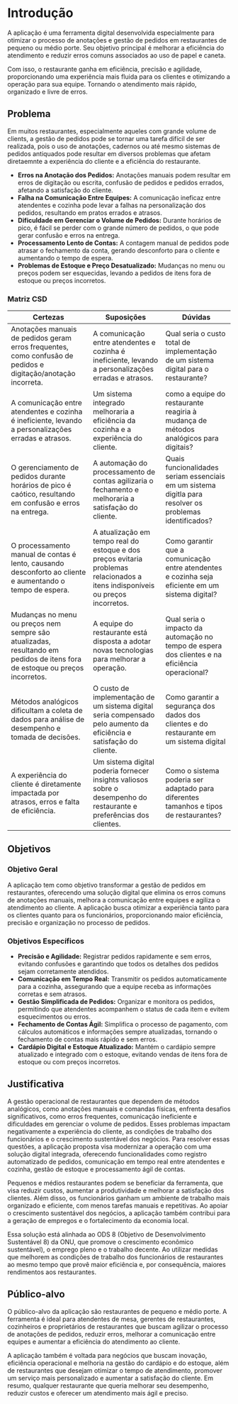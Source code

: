 # Introdução

A aplicação é uma ferramenta digital desenvolvida especialmente para otimizar o processo de anotações e gestão de pedidos em restaurantes de pequeno ou médio porte. Seu objetivo principal é melhorar a eficiência do atendimento e reduzir erros comuns associados ao uso de papel e caneta.

Com isso, o restaurante ganha em eficiência, precisão e agilidade, proporcionando uma experiência mais fluida para os clientes e otimizando a operação para sua equipe. Tornando o atendimento mais rápido, organizado e livre de erros.

## Problema

Em muitos restaurantes, especialmente aqueles com grande volume de clients, a gestão de pedidos pode se tornar uma tarefa difícil de ser realizada, pois o uso de anotações, cadernos ou até mesmo sistemas de pedidos antiquados pode resultar em diversos problemas que afetam diretaemnte a experiência do cliente e a eficiência do restaurante.

- **Erros na Anotação dos Pedidos:** Anotações manuais podem resultar em erros de digitação ou escrita, confusão de pedidos e pedidos errados, afetando a satisfação do cliente.
- **Falha na Comunicação Entre Equipes:** A comunicação ineficaz entre atendentes e cozinha pode levar a falhas na personalização dos pedidos, resultando em pratos errados e atrasos.
- **Dificuldade em Gerenciar o Volume de Pedidos:** Durante horários de pico, é fácil se perder com o grande número de pedidos, o que pode gerar confusão e erros na entrega.
- **Processamento Lento de Contas:** A contagem manual de pedidos pode atrasar o fechamento da conta, gerando desconforto para o cliente e aumentando o tempo de espera.
- **Problemas de Estoque e Preço Desatualizado:** Mudanças no menu ou preços podem ser esquecidas, levando a pedidos de itens fora de estoque ou preços incorretos.

### Matriz CSD
| Certezas                                                                                                                    | Suposições                                                                                                                      | Dúvidas                                                                                                 |
| --------------------------------------------------------------------------------------------------------------------------- | ------------------------------------------------------------------------------------------------------------------------------- | ------------------------------------------------------------------------------------------------------- |
| Anotações manuais de pedidos geram erros frequentes, como confusão de pedidos e digitação/anotação incorreta.               | A comunicação entre atendentes e cozinha é ineficiente, levando a personalizações erradas e atrasos.                            | Qual seria o custo total de implementação de um sistema digital para o restaurante?                     |
| A comunicação entre atendentes e cozinha é ineficiente, levando a personalizações erradas e atrasos.                        | Um sistema integrado melhoraria a eficiência da cozinha e a experiência do cliente.                                             | como a equipe do restaurante reagiria à mudança de métodos analógicos para digitais?                    |
| O gerenciamento de pedidos durante horários de pico é caótico, resultando em confusão e erros na entrega.                   | A automação do processamento de contas agilizaria o fechamento e melhoraria a satisfação do cliente.                            | Quais funcionalidades seriam essenciais em um sistema digitla para resolver os problemas identificados? |
| O processamento manual de contas é lento, causando desconforto ao cliente e aumentando o tempo de espera.                   | A atualização em tempo real do estoque e dos preços evitaria problemas relacionados a itens indisponíveis ou preços incorretos. | Como garantir que a comunicação entre atendentes e cozinha seja eficiente em um sistema digital?        |
| Mudanças no menu ou preços nem sempre são atualizadas, resultando em pedidos de itens fora de estoque ou preços incorretos. | A equipe do restaurante está disposta a adotar novas tecnologias para melhorar a operação.                                      | Qual seria o impacto da automação no tempo de espera dos clientes e na eficiência operacional?          |
| Métodos analógicos dificultam a coleta de dados para análise de desempenho e tomada de decisões.                            | O custo de implementação de um sistema digital seria compensado pelo aumento da eficiência e satisfação do cliente.             | Como garantir a segurança dos dados dos clientes e do restaurante em um sistema digital                 |
| A experiência do cliente é diretamente impactada por atrasos, erros e falta de eficiência.                                  | Um sistema digital poderia fornecer insights valiosos sobre o desempenho do restaurante e preferências dos clientes.            | Como o sistema poderia ser adaptado para diferentes tamanhos e tipos de restaurantes?                   |
## Objetivos

### Objetivo Geral

A aplicação tem como objetivo transformar a gestão de pedidos em restaurantes, oferecendo uma solução digital que elimina os erros comuns de anotações manuais, melhora a comunicação entre equipes e agiliza o atendimento ao cliente. A aplicação busca otimizar a experiência tanto para os clientes quanto para os funcionários, proporcionando maior eficiência, precisão e organização no processo de pedidos.

### Objetivos Específicos

- **Precisão e Agilidade:** Registrar pedidos rapidamente e sem erros, evitando confusões e garantindo que todos os detalhes dos pedidos sejam corretamente atendidos.
- **Comunicação em Tempo Real:** Transmitir os pedidos automaticamente para a cozinha, assegurando que a equipe receba as informações corretas e sem atrasos.
- **Gestão Simplificada de Pedidos:** Organizar e monitora os pedidos, permitindo que atendentes acompanhem o status de cada item e evitem esquecimentos ou erros.
- **Fechamento de Contas Ágil:** Simplifica o processo de pagamento, com cálculos automáticos e informações sempre atualizadas, tornando o fechamento de contas mais rápido e sem erros.
- **Cardápio Digital e Estoque Atualizado:** Mantém o cardápio sempre atualizado e integrado com o estoque, evitando vendas de itens fora de estoque ou com preços incorretos.

## Justificativa

A gestão operacional de restaurantes que dependem de métodos analógicos, como anotações manuais e comandas físicas, enfrenta desafios significativos, como erros frequentes, comunicação ineficiente e dificuldades em gerenciar o volume de pedidos. Esses problemas impactam negativamente a experiência do cliente, as condições de trabalho dos funcionários e o crescimento sustentável dos negócios. Para resolver essas questões, a aplicação proposta visa modernizar a operação com uma solução digital integrada, oferecendo funcionalidades como registro automatizado de pedidos, comunicação em tempo real entre atendentes e cozinha, gestão de estoque e processamento ágil de contas.

Pequenos e médios restaurantes podem se beneficiar da ferramenta, que visa reduzir custos, aumentar a produtividade e melhorar a satisfação dos clientes. Além disso, os funcionários ganham um ambiente de trabalho mais organizado e eficiente, com menos tarefas manuais e repetitivas. Ao apoiar o crescimento sustentável dos negócios, a aplicação também contribui para a geração de empregos e o fortalecimento da economia local.

Essa solução está alinhada ao ODS 8 (Objetivo de Desenvolvimento Sustentável 8) da ONU, que promove o crescimento econômico sustentável), o emprego pleno e o trabalho decente. Ao utilizar medidas que melhorem as condições de trabalho dos funcionários de restaurantes ao mesmo tempo que provê maior eficiência e, por consequência, maiores rendimentos aos restaurantes. 

## Público-alvo

O público-alvo da aplicação são restaurantes de pequeno e médio porte. A ferramenta é ideal para atendentes de mesa, gerentes de restaurantes, cozinheiros e proprietários de restaurantes que buscam agilizar o processo de anotações de pedidos, reduzir erros, melhorar a comunicação entre equipes e aumentar a eficiência do atendimento ao cliente.

A aplicação também é voltada para negócios que buscam inovação, eficiência operacional e melhoria na gestão do cardápio e do estoque, além de restaurantes que desejam otimizar o tempo de atendimento, promover um serviço mais personalizado e aumentar a satisfação do cliente. Em resumo, qualquer restaurante que queria melhorar seu desempenho, reduzir custos e oferecer um atendimento mais ágil e preciso.
